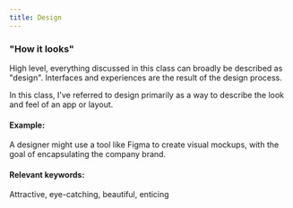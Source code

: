 ```yaml
---
title: Design
---
```


### "How it looks"

High level, everything discussed in this class can broadly be described as "design". Interfaces and experiences are the result of the design process.

In this class, I've referred to design primarily as a way to describe the look and feel of an app or layout. 

#### Example: 

A designer might use a tool like Figma to create visual mockups, with the goal of encapsulating the company brand. 

#### Relevant keywords:

Attractive, eye-catching, beautiful, enticing